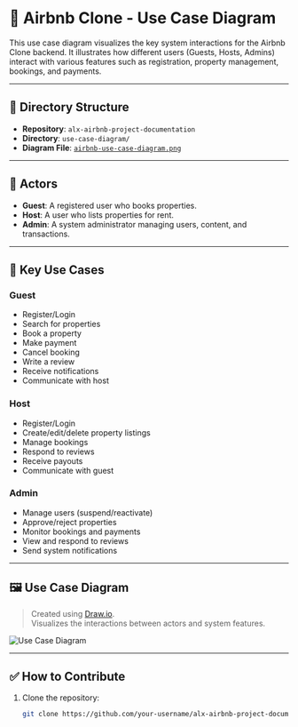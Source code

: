 # 🧩 Airbnb Clone - Use Case Diagram

This use case diagram visualizes the key system interactions for the Airbnb Clone backend. It illustrates how different users (Guests, Hosts, Admins) interact with various features such as registration, property management, bookings, and payments.

---

## 📁 Directory Structure

- **Repository**: `alx-airbnb-project-documentation`
- **Directory**: `use-case-diagram/`
- **Diagram File**: [`airbnb-use-case-diagram.png`](./airbnb-use-case-diagram.png)

---

## 👥 Actors

- **Guest**: A registered user who books properties.
- **Host**: A user who lists properties for rent.
- **Admin**: A system administrator managing users, content, and transactions.

---

## 📌 Key Use Cases

### Guest
- Register/Login
- Search for properties
- Book a property
- Make payment
- Cancel booking
- Write a review
- Receive notifications
- Communicate with host

### Host
- Register/Login
- Create/edit/delete property listings
- Manage bookings
- Respond to reviews
- Receive payouts
- Communicate with guest

### Admin
- Manage users (suspend/reactivate)
- Approve/reject properties
- Monitor bookings and payments
- View and respond to reviews
- Send system notifications

---

## 🖼️ Use Case Diagram

> Created using [Draw.io](https://draw.io).  
> Visualizes the interactions between actors and system features.

![Use Case Diagram](./airbnb-use-case-diagram.png)

---

## ✅ How to Contribute

1. Clone the repository:
   ```bash
   git clone https://github.com/your-username/alx-airbnb-project-documentation.git
